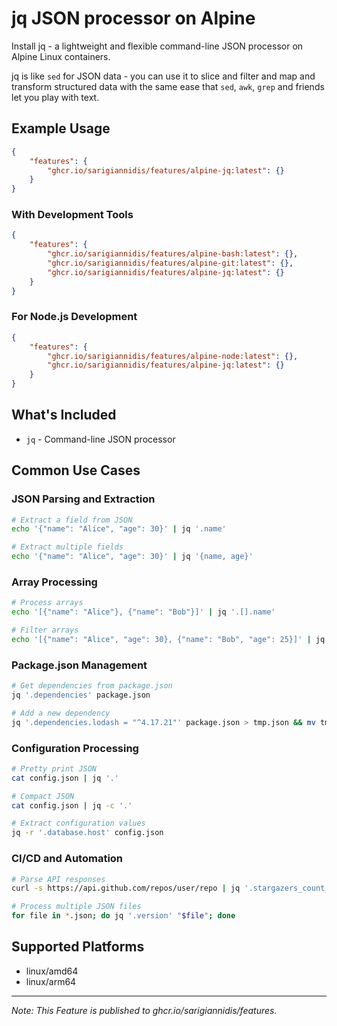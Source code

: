 # jq JSON processor on Alpine

Install jq - a lightweight and flexible command-line JSON processor on Alpine Linux containers.

jq is like `sed` for JSON data - you can use it to slice and filter and map and transform structured data with the same ease that `sed`, `awk`, `grep` and friends let you play with text.

## Example Usage

```json
{
    "features": {
        "ghcr.io/sarigiannidis/features/alpine-jq:latest": {}
    }
}
```

### With Development Tools

```json
{
    "features": {
        "ghcr.io/sarigiannidis/features/alpine-bash:latest": {},
        "ghcr.io/sarigiannidis/features/alpine-git:latest": {},
        "ghcr.io/sarigiannidis/features/alpine-jq:latest": {}
    }
}
```

### For Node.js Development

```json
{
    "features": {
        "ghcr.io/sarigiannidis/features/alpine-node:latest": {},
        "ghcr.io/sarigiannidis/features/alpine-jq:latest": {}
    }
}
```

## What's Included

- `jq` - Command-line JSON processor

## Common Use Cases

### JSON Parsing and Extraction
```bash
# Extract a field from JSON
echo '{"name": "Alice", "age": 30}' | jq '.name'

# Extract multiple fields
echo '{"name": "Alice", "age": 30}' | jq '{name, age}'
```

### Array Processing
```bash
# Process arrays
echo '[{"name": "Alice"}, {"name": "Bob"}]' | jq '.[].name'

# Filter arrays
echo '[{"name": "Alice", "age": 30}, {"name": "Bob", "age": 25}]' | jq '.[] | select(.age > 27)'
```

### Package.json Management
```bash
# Get dependencies from package.json
jq '.dependencies' package.json

# Add a new dependency
jq '.dependencies.lodash = "^4.17.21"' package.json > tmp.json && mv tmp.json package.json
```

### Configuration Processing
```bash
# Pretty print JSON
cat config.json | jq '.'

# Compact JSON
cat config.json | jq -c '.'

# Extract configuration values
jq -r '.database.host' config.json
```

### CI/CD and Automation
```bash
# Parse API responses
curl -s https://api.github.com/repos/user/repo | jq '.stargazers_count'

# Process multiple JSON files
for file in *.json; do jq '.version' "$file"; done
```

## Supported Platforms

- linux/amd64
- linux/arm64

---

_Note: This Feature is published to ghcr.io/sarigiannidis/features._
